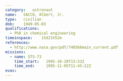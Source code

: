 ```yaml
---
category:	astronaut
name:	SACCO, Albert, Jr.
type:	civilian
dob:	1949-05-03
qualifications:
  - PhD in chemical engineering
timeinspace:	15d21h52m
references:
  - http://www.nasa.gov/pdf/740566main_current.pdf
missions:
  - name: STS-73
    time_start:   1995-10-20T13:53Z
    time_end:     1995-11-05T11:45:22Z
evas:
---
```

